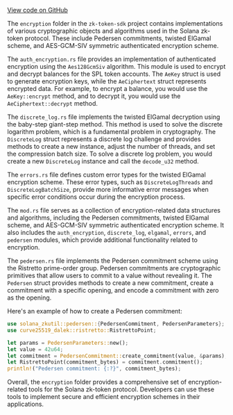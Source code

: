 [View code on GitHub](https://github.com/solana-labs/solana/tree/master/na/zk-token-sdk/src/encryption)

The `encryption` folder in the `zk-token-sdk` project contains implementations of various cryptographic objects and algorithms used in the Solana zk-token protocol. These include Pedersen commitments, twisted ElGamal scheme, and AES-GCM-SIV symmetric authenticated encryption scheme.

The `auth_encryption.rs` file provides an implementation of authenticated encryption using the `Aes128GcmSiv` algorithm. This module is used to encrypt and decrypt balances for the SPL token accounts. The `AeKey` struct is used to generate encryption keys, while the `AeCiphertext` struct represents encrypted data. For example, to encrypt a balance, you would use the `AeKey::encrypt` method, and to decrypt it, you would use the `AeCiphertext::decrypt` method.

The `discrete_log.rs` file implements the twisted ElGamal decryption using the baby-step giant-step method. This method is used to solve the discrete logarithm problem, which is a fundamental problem in cryptography. The `DiscreteLog` struct represents a discrete log challenge and provides methods to create a new instance, adjust the number of threads, and set the compression batch size. To solve a discrete log problem, you would create a new `DiscreteLog` instance and call the `decode_u32` method.

The `errors.rs` file defines custom error types for the twisted ElGamal encryption scheme. These error types, such as `DiscreteLogThreads` and `DiscreteLogBatchSize`, provide more informative error messages when specific error conditions occur during the encryption process.

The `mod.rs` file serves as a collection of encryption-related data structures and algorithms, including the Pedersen commitments, twisted ElGamal scheme, and AES-GCM-SIV symmetric authenticated encryption scheme. It also includes the `auth_encryption`, `discrete_log`, `elgamal`, `errors`, and `pedersen` modules, which provide additional functionality related to encryption.

The `pedersen.rs` file implements the Pedersen commitment scheme using the Ristretto prime-order group. Pedersen commitments are cryptographic primitives that allow users to commit to a value without revealing it. The `Pedersen` struct provides methods to create a new commitment, create a commitment with a specific opening, and encode a commitment with zero as the opening.

Here's an example of how to create a Pedersen commitment:

```rust
use solana_zkutil::pedersen::{PedersenCommitment, PedersenParameters};
use curve25519_dalek::ristretto::RistrettoPoint;

let params = PedersenParameters::new();
let value = 42u64;
let commitment = PedersenCommitment::create_commitment(value, &params);
let RistrettoPoint(commitment_bytes) = commitment.commitment();
println!("Pedersen commitment: {:?}", commitment_bytes);
```

Overall, the `encryption` folder provides a comprehensive set of encryption-related tools for the Solana zk-token protocol. Developers can use these tools to implement secure and efficient encryption schemes in their applications.
